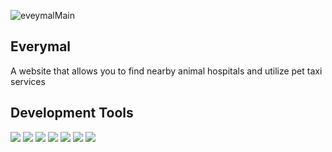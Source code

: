 ![eveymalMain](https://github.com/Kyung-min-Kim/Everymal/assets/117739376/2d643d3d-8ee1-4568-8950-7c8af1c99b84)

## Everymal 
 A website that allows you to find nearby animal hospitals and utilize pet taxi services

## Development Tools 
<div align="left">
  <img src="https://img.shields.io/badge/JavaScript-F7DF1E?style=flat&logo=JavaScript&logoColor=white" />
  <img src="https://img.shields.io/badge/java-007396?style=flat-square&logo=java&logoColor=white"/>
	<img src="https://img.shields.io/badge/HTML5-E34F26?style=flat&logo=HTML5&logoColor=white" />
	<img src="https://img.shields.io/badge/CSS3-1572B6?style=flat&logo=CSS3&logoColor=white" />
  <img src="https://img.shields.io/badge/ORACLE-F80000?style=flat-square&logo=oracle&logoColor=white"/>
  <img src="https://img.shields.io/badge/Amazon AWS-232F3E?style=flat&logo=Amazon AWS&logoColor=white" />
  <img src="https://img.shields.io/badge/JSON-000000?style=flat-square&logo=json&logoColor=white"/>
</div>
